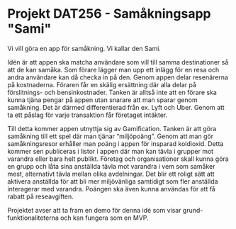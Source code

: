 # Projekt DAT256 - Samåkningsapp "Sami"

Vi vill göra en app för samåkning. Vi kallar den Sami.

Idén är att appen ska matcha användare som vill till samma destinationer så att de kan samåka. Som förare lägger man upp ett inlägg för en resa och andra användare kan då checka in på den. Genom appen delar resenärerna på kostnaderna. Föraren får en skälig ersättning där alla delar på förslitnings- och bensinkostnader. Tanken är alltså inte att en förare ska kunna tjäna pengar på appen utan snarare att man sparar genom samåkning. Det är därmed differentierad från ex. Lyft och Uber. Genom att ta ett påslag för varje transaktion får företaget intäkter.

Till detta kommer appen utnyttja sig av Gamification. Tanken är att göra samåkning till ett spel där man tjänar “miljöpoäng”. Genom att man gör samåkningsresor erhåller man poäng i appen för insparad koldioxid. Detta kommer sen publiceras i listor i appen där man kan tävla i grupper mot varandra eller bara helt publikt. Företag och organisationer skall kunna göra en grupp och låta sina anställda tävla mot varandra i vem som samåker mest, alternativt tävla mellan olika avdelningar. Det blir ett roligt sätt att aktivera anställda för att bli mer miljövänliga samtidigt som fler anställda interagerar med varandra. Poängen ska även kunna användas för att få rabatt på reseavgiften.

Projektet avser att ta fram en demo för denna idé som visar grund-funktionaliteterna och kan fungera som en MVP.
